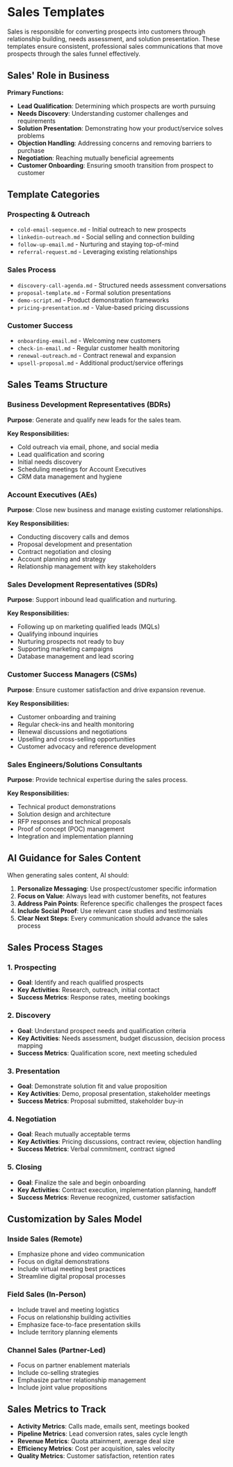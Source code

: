 # Sales Templates

Sales is responsible for converting prospects into customers through relationship building, needs assessment, and solution presentation. These templates ensure consistent, professional sales communications that move prospects through the sales funnel effectively.

## Sales' Role in Business

**Primary Functions:**
- **Lead Qualification**: Determining which prospects are worth pursuing
- **Needs Discovery**: Understanding customer challenges and requirements
- **Solution Presentation**: Demonstrating how your product/service solves problems
- **Objection Handling**: Addressing concerns and removing barriers to purchase
- **Negotiation**: Reaching mutually beneficial agreements
- **Customer Onboarding**: Ensuring smooth transition from prospect to customer

## Template Categories

### Prospecting & Outreach
- `cold-email-sequence.md` - Initial outreach to new prospects
- `linkedin-outreach.md` - Social selling and connection building
- `follow-up-email.md` - Nurturing and staying top-of-mind
- `referral-request.md` - Leveraging existing relationships

### Sales Process
- `discovery-call-agenda.md` - Structured needs assessment conversations
- `proposal-template.md` - Formal solution presentations
- `demo-script.md` - Product demonstration frameworks
- `pricing-presentation.md` - Value-based pricing discussions

### Customer Success
- `onboarding-email.md` - Welcoming new customers
- `check-in-email.md` - Regular customer health monitoring
- `renewal-outreach.md` - Contract renewal and expansion
- `upsell-proposal.md` - Additional product/service offerings

## Sales Teams Structure

### Business Development Representatives (BDRs)
**Purpose**: Generate and qualify new leads for the sales team.

**Key Responsibilities:**
- Cold outreach via email, phone, and social media
- Lead qualification and scoring
- Initial needs discovery
- Scheduling meetings for Account Executives
- CRM data management and hygiene

### Account Executives (AEs)
**Purpose**: Close new business and manage existing customer relationships.

**Key Responsibilities:**
- Conducting discovery calls and demos
- Proposal development and presentation
- Contract negotiation and closing
- Account planning and strategy
- Relationship management with key stakeholders

### Sales Development Representatives (SDRs)
**Purpose**: Support inbound lead qualification and nurturing.

**Key Responsibilities:**
- Following up on marketing qualified leads (MQLs)
- Qualifying inbound inquiries
- Nurturing prospects not ready to buy
- Supporting marketing campaigns
- Database management and lead scoring

### Customer Success Managers (CSMs)
**Purpose**: Ensure customer satisfaction and drive expansion revenue.

**Key Responsibilities:**
- Customer onboarding and training
- Regular check-ins and health monitoring
- Renewal discussions and negotiations
- Upselling and cross-selling opportunities
- Customer advocacy and reference development

### Sales Engineers/Solutions Consultants
**Purpose**: Provide technical expertise during the sales process.

**Key Responsibilities:**
- Technical product demonstrations
- Solution design and architecture
- RFP responses and technical proposals
- Proof of concept (POC) management
- Integration and implementation planning

## AI Guidance for Sales Content

When generating sales content, AI should:

1. **Personalize Messaging**: Use prospect/customer specific information
2. **Focus on Value**: Always lead with customer benefits, not features
3. **Address Pain Points**: Reference specific challenges the prospect faces
4. **Include Social Proof**: Use relevant case studies and testimonials
5. **Clear Next Steps**: Every communication should advance the sales process

## Sales Process Stages

### 1. Prospecting
- **Goal**: Identify and reach qualified prospects
- **Key Activities**: Research, outreach, initial contact
- **Success Metrics**: Response rates, meeting bookings

### 2. Discovery
- **Goal**: Understand prospect needs and qualification criteria
- **Key Activities**: Needs assessment, budget discussion, decision process mapping
- **Success Metrics**: Qualification score, next meeting scheduled

### 3. Presentation
- **Goal**: Demonstrate solution fit and value proposition
- **Key Activities**: Demo, proposal presentation, stakeholder meetings
- **Success Metrics**: Proposal submitted, stakeholder buy-in

### 4. Negotiation
- **Goal**: Reach mutually acceptable terms
- **Key Activities**: Pricing discussions, contract review, objection handling
- **Success Metrics**: Verbal commitment, contract signed

### 5. Closing
- **Goal**: Finalize the sale and begin onboarding
- **Key Activities**: Contract execution, implementation planning, handoff
- **Success Metrics**: Revenue recognized, customer satisfaction

## Customization by Sales Model

### Inside Sales (Remote)
- Emphasize phone and video communication
- Focus on digital demonstrations
- Include virtual meeting best practices
- Streamline digital proposal processes

### Field Sales (In-Person)
- Include travel and meeting logistics
- Focus on relationship building activities
- Emphasize face-to-face presentation skills
- Include territory planning elements

### Channel Sales (Partner-Led)
- Focus on partner enablement materials
- Include co-selling strategies
- Emphasize partner relationship management
- Include joint value propositions

## Sales Metrics to Track

- **Activity Metrics**: Calls made, emails sent, meetings booked
- **Pipeline Metrics**: Lead conversion rates, sales cycle length
- **Revenue Metrics**: Quota attainment, average deal size
- **Efficiency Metrics**: Cost per acquisition, sales velocity
- **Quality Metrics**: Customer satisfaction, retention rates 